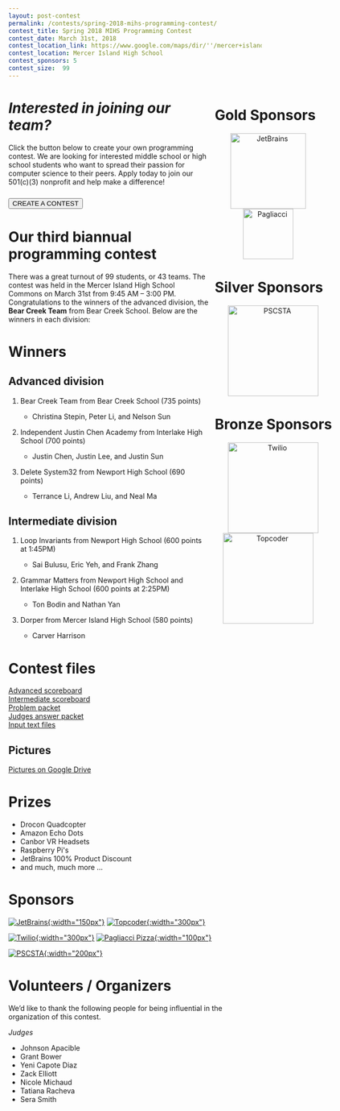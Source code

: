 ```yaml
---
layout: post-contest
permalink: /contests/spring-2018-mihs-programming-contest/
contest_title: Spring 2018 MIHS Programming Contest
contest_date: March 31st, 2018
contest_location_link: https://www.google.com/maps/dir/''/mercer+island+high+school/data=!4m5!4m4!1m0!1m2!1m1!1s0x54906bdae7961a9d:0x6e6caf34f523feb?sa=X&ved=2ahUKEwievorr45fdAhWEIjQIHTEbCswQ9RcwD3oECAoQEQ
contest_location: Mercer Island High School
contest_sponsors: 5
contest_size:  99
---
```


<div style="float: right; margin-right: -140px; margin-left: 10px; text-align: center;">
  <h1 style="text-align: left;"><b>Gold Sponsors</b></h1>
  <a href="https://jetbrains.com"><img src="/assets/images/sponsor_jetbrains.png" alt="JetBrains" style="width: 150px; margin-right: 20px;"></a> <br> 
  <a href="https://pagliacci.com"><img src="/assets/images/sponsor_pagliacci.jpg" alt="Pagliacci" style="width: 100px; margin-right: 20px;"></a>
  <h1 style="text-align: left"><b>Silver Sponsors</b></h1>
  <a href="http://pscsta.org"><img src="/assets/images/sponsor_pscsta.png" alt="PSCSTA" style="width:180px;"></a>
  <h1 style="text-align: left"><b>Bronze Sponsors</b></h1>
  <a href="https://twilio.com"><img src="/assets/images/sponsor_twilio.png" alt="Twilio" style="width:180px;"></a> <br> 
  <a href="https://topcoder.com"><img src="/assets/images/sponsor_topcoder.png" alt="Topcoder" style="width: 180px; margin-right: 20px;"></a>
</div>

# _Interested in joining our team?_

Click the button below to create your own programming contest. We are looking for interested middle school or high school students who want to spread their passion for computer science to their peers. Apply today to join our 501(c)(3) nonprofit and help make a difference!

<a href = "/contests/create"><button class = "contests-header-section-button" style="margin-top:10px">CREATE A CONTEST</button></a>

# Our third biannual programming contest

There was a great turnout of 99 students, or 43 teams. The contest was held in the Mercer Island High School Commons on March 31st from 9:45 AM – 3:00 PM. Congratulations to the winners of the advanced division, the **Bear Creek Team** from Bear Creek School. Below are the winners in each division:

# Winners

## Advanced division

1. Bear Creek Team from Bear Creek School (735 points)

    - Christina Stepin, Peter Li, and Nelson Sun
2. Independent Justin Chen Academy from Interlake High School (700 points)

    - Justin Chen, Justin Lee, and Justin Sun
3. Delete System32 from Newport High School (690 points)

    - Terrance Li, Andrew Liu, and Neal Ma

## Intermediate division

1. Loop Invariants from Newport High School (600 points at 1:45PM)

    - Sai Bulusu, Eric Yeh, and Frank Zhang
2. Grammar Matters from Newport High School and Interlake High School (600 points at 2:25PM)

    - Ton Bodin and Nathan Yan
3. Dorper from Mercer Island High School (580 points)

    - Carver Harrison

# Contest files

[Advanced scoreboard](/assets/docs/spring_2018_mihs/advanced_scoreboard.pdf)  
[Intermediate scoreboard](/assets/docs/spring_2018_mihs/intermediate_scoreboard.pdf)  
[Problem packet](/assets/docs/spring_2018_mihs/problem_set.pdf)  
[Judges answer packet](/assets/docs/spring_2018_mihs/judges_data.pdf)  
[Input text files](/assets/docs/spring_2018_mihs/inputs_outputs.zip)

## Pictures

[Pictures on Google Drive](https://drive.google.com/open?id=1Ep1Sir6RpCket1obA31HkLMc-SP4SPjn)

# Prizes

- Drocon Quadcopter
- Amazon Echo Dots
- Canbor VR Headsets
- Raspberry Pi's
- JetBrains 100% Product Discount
- and much, much more ...

# Sponsors

[![JetBrains](/assets/images/sponsor_jetbrains.png){:width="150px"}](https://jetbrains.com)
[![Topcoder](/assets/images/sponsor_topcoder.png){:width="300px"}](https://www.topcoder.com/)

[![Twilio](/assets/images/sponsor_twilio.png){:width="300px"}](https://twilio.com)
[![Pagliacci Pizza](/assets/images/sponsor_pagliacci.jpg){:width="100px"}](https://www.pagliacci.com/)

[![PSCSTA](/assets/images/sponsor_pscsta.png){:width="200px"}](http://pscsta.org)

# Volunteers / Organizers

We’d like to thank the following people for being influential in the organization of this contest.

_Judges_

- Johnson Apacible
- Grant Bower
- Yeni Capote Diaz
- Zack Elliott
- Nicole Michaud
- Tatiana Racheva
- Sera Smith